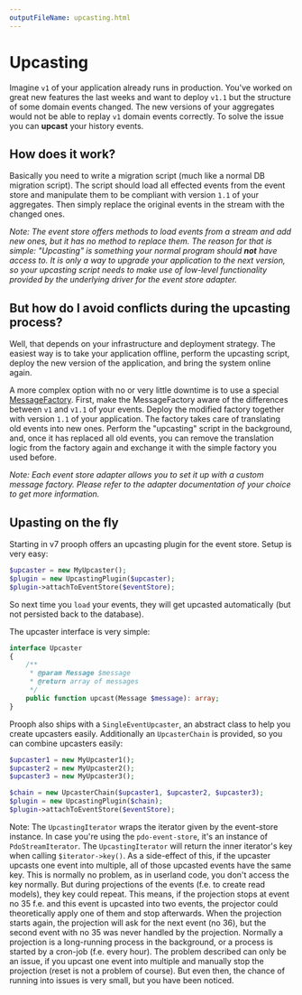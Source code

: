 ```yaml
---
outputFileName: upcasting.html
---
```


# Upcasting

Imagine `v1` of your application already runs in production. You've worked on great new features the last weeks and
want to deploy `v1.1` but the structure of some domain events changed. The new versions of your aggregates would not be
able to replay `v1` domain events correctly. To solve the issue you can **upcast** your history events.

## How does it work?

Basically you need to write a migration script (much like a normal DB migration script). The script should load all
effected events from the event store and manipulate them to be compliant with version `1.1` of your aggregates.
Then simply replace the original events in the stream with the changed ones.

*Note: The event store offers methods to load events from a stream and add new ones, but it has no method to replace them.
The reason for that is simple: "Upcasting" is something your normal program should **not** have access to.
It is only a way to upgrade your application to the next version, so your upcasting script needs to make use
of low-level functionality provided by the underlying driver for the event store adapter.*

## But how do I avoid conflicts during the upcasting process?

Well, that depends on your infrastructure and deployment strategy. The easiest way is to take your application offline,
perform the upcasting script, deploy the new version of the application, and bring the system online again.

A more complex option with no or very little downtime is to use a special [MessageFactory](https://github.com/prooph/common/blob/master/src/Messaging/MessageFactory.php).
First, make the MessageFactory aware of the differences between `v1` and `v1.1` of your events. Deploy the modified factory together
with version `1.1` of your application. The factory takes care of translating old events into new ones.
Perform the "upcasting" script in the background, and, once it has replaced all old events, you can remove the translation logic
from the factory again and exchange it with the simple factory you used before.

*Note: Each event store adapter allows you to set it up with a custom message factory. Please refer to the adapter documentation of your choice to get more information.*

## Upasting on the fly

Starting in v7 prooph offers an upcasting plugin for the event store. Setup is very easy:

```php
$upcaster = new MyUpcaster();
$plugin = new UpcastingPlugin($upcaster);
$plugin->attachToEventStore($eventStore);
```

So next time you `load` your events, they will get upcasted automatically (but not persisted back to the database).

The upcaster interface is very simple:

```php
interface Upcaster
{
    /**
     * @param Message $message
     * @return array of messages
     */
    public function upcast(Message $message): array;
}
```

Prooph also ships with a `SingleEventUpcaster`, an abstract class to help you create upcasters easily.
Additionally an `UpcasterChain` is provided, so you can combine upcasters easily:

```php
$upcaster1 = new MyUpcaster1();
$upcaster2 = new MyUpcaster2();
$upcaster3 = new MyUpcaster3();

$chain = new UpcasterChain($upcaster1, $upcaster2, $upcaster3);
$plugin = new UpcastingPlugin($chain);
$plugin->attachToEventStore($eventStore);
```

Note:
The `UpcastingIterator` wraps the iterator given by the event-store instance. In case you're using the
`pdo-event-store`, it's an instance of `PdoStreamIterator`. The `UpcastingIterator` will return the
inner iterator's key when calling `$iterator->key()`. As a side-effect of this, if the upcaster upcasts
one event into multiple, all of those upcasted events have the same key. This is normally no problem, as
in userland code, you don't access the key normally. But during projections of the events (f.e. to create
read models), they key could repeat. This means, if the projection stops at event no 35 f.e. and this event
is upcasted into two events, the projector could theoretically apply one of them and stop afterwards. When
the projection starts again, the projection will ask for the next event (no 36), but the second event with
no 35 was never handled by the projection. Normally a projection is a long-running process in the background,
or a process is started by a cron-job (f.e. every hour). The problem described can only be an issue,
if you upcast one event into multiple and manually stop the projection (reset is not a problem of course).
But even then, the chance of running into issues is very small, but you have been noticed.

